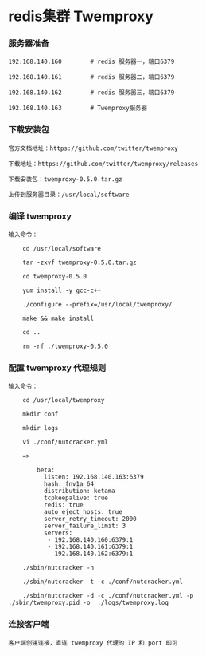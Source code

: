 
# redis集群 Twemproxy

### 服务器准备

    192.168.140.160        # redis 服务器一，端口6379

    192.168.140.161        # redis 服务器二，端口6379

    192.168.140.162        # redis 服务器三，端口6379

    192.168.140.163        # Twemproxy服务器

### 下载安装包

    官方文档地址：https://github.com/twitter/twemproxy

    下载地址：https://github.com/twitter/twemproxy/releases

    下载安装包：twemproxy-0.5.0.tar.gz

    上传到服务器目录：/usr/local/software

### 编译 twemproxy

    输入命令：

        cd /usr/local/software

        tar -zxvf twemproxy-0.5.0.tar.gz

        cd twemproxy-0.5.0

        yum install -y gcc-c++

        ./configure --prefix=/usr/local/twemproxy/

        make && make install

        cd ..

        rm -rf ./twemproxy-0.5.0

### 配置 twemproxy 代理规则

    输入命令：

        cd /usr/local/twemproxy

        mkdir conf

        mkdir logs

        vi ./conf/nutcracker.yml

        =>

            beta:
              listen: 192.168.140.163:6379
              hash: fnv1a_64
              distribution: ketama
              tcpkeepalive: true
              redis: true
              auto_eject_hosts: true
              server_retry_timeout: 2000
              server_failure_limit: 3
              servers:
               - 192.168.140.160:6379:1
               - 192.168.140.161:6379:1
               - 192.168.140.162:6379:1

        ./sbin/nutcracker -h

        ./sbin/nutcracker -t -c ./conf/nutcracker.yml

        ./sbin/nutcracker -d -c ./conf/nutcracker.yml -p ./sbin/twemproxy.pid -o  ./logs/twemproxy.log

### 连接客户端

    客户端创建连接，直连 twemproxy 代理的 IP 和 port 即可
